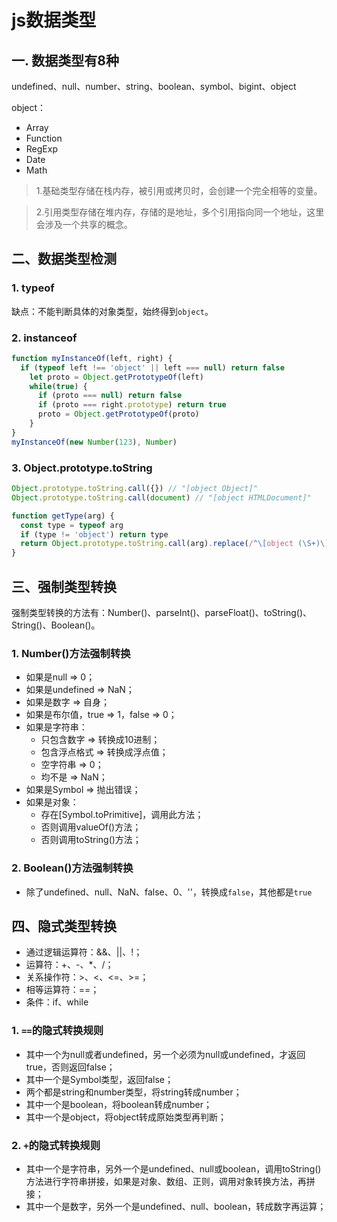 # js数据类型

## 一. 数据类型有8种
undefined、null、number、string、boolean、symbol、bigint、object

object：
- Array
- Function
- RegExp
- Date
- Math

> 1.基础类型存储在栈内存，被引用或拷贝时，会创建一个完全相等的变量。

> 2.引用类型存储在堆内存，存储的是地址，多个引用指向同一个地址，这里会涉及一个共享的概念。

## 二、数据类型检测

### 1. typeof
缺点：不能判断具体的对象类型，始终得到`object`。

### 2. instanceof
```javascript
function myInstanceOf(left, right) {
  if (typeof left !== 'object' || left === null) return false
    let proto = Object.getPrototypeOf(left)
    while(true) {
      if (proto === null) return false
      if (proto === right.prototype) return true
      proto = Object.getPrototypeOf(proto)
    }
}
myInstanceOf(new Number(123), Number)
```

### 3. Object.prototype.toString
```javascript
Object.prototype.toString.call({}) // "[object Object]"
Object.prototype.toString.call(document) // "[object HTMLDocument]"

function getType(arg) {
  const type = typeof arg
  if (type != 'object') return type
  return Object.prototype.toString.call(arg).replace(/^\[object (\S+)\]$/, '$1')
}
```

## 三、强制类型转换
强制类型转换的方法有：Number()、parseInt()、parseFloat()、toString()、String()、Boolean()。
### 1. Number()方法强制转换
- 如果是null => 0；
- 如果是undefined => NaN；
- 如果是数字 => 自身；
- 如果是布尔值，true => 1，false => 0；
- 如果是字符串：
  - 只包含数字 => 转换成10进制；
  - 包含浮点格式 => 转换成浮点值；
  - 空字符串 => 0；
  - 均不是 => NaN；
- 如果是Symbol => 抛出错误；
- 如果是对象：
  - 存在[Symbol.toPrimitive]，调用此方法；
  - 否则调用valueOf()方法；
  - 否则调用toString()方法；

### 2. Boolean()方法强制转换
- 除了undefined、null、NaN、false、0、''，转换成`false`，其他都是`true`

## 四、隐式类型转换
- 通过逻辑运算符：&&、||、!；
- 运算符：+、-、*、/；
- 关系操作符：>、<、<=、>=；
- 相等运算符：==；
- 条件：if、while

### 1. `==`的隐式转换规则
- 其中一个为null或者undefined，另一个必须为null或undefined，才返回true，否则返回false；
- 其中一个是Symbol类型，返回false；
- 两个都是string和number类型，将string转成number；
- 其中一个是boolean，将boolean转成number；
- 其中一个是object，将object转成原始类型再判断；

### 2. `+`的隐式转换规则
- 其中一个是字符串，另外一个是undefined、null或boolean，调用toString()方法进行字符串拼接，如果是对象、数组、正则，调用对象转换方法，再拼接；
- 其中一个是数字，另外一个是undefined、null、boolean，转成数字再运算；